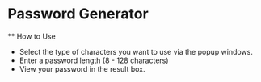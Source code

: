 # Password Generator
** How to Use
* Select the type of characters you want to use via the popup windows.
* Enter a password length (8 - 128 characters)
* View your password in the result box.
